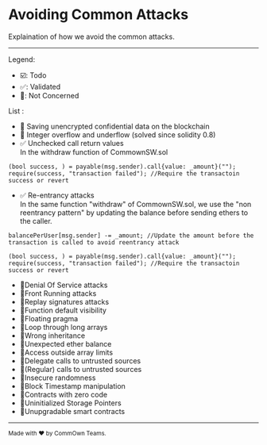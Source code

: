 # Avoiding Common Attacks

Explaination of how we avoid the common attacks.

---

Legend:
-   :ballot_box_with_check:: Todo
-   :white_check_mark:: Validated
-   :white_square_button:: Not Concerned

List :
-   :white_square_button: Saving unencrypted confidential data on the blockchain 
-   :white_square_button: Integer overflow and underflow (solved since solidity 0.8)
-   :white_check_mark: Unchecked call return values  
In the withdraw function of CommownSW.sol
```
(bool success, ) = payable(msg.sender).call{value: _amount}("");
require(success, "transaction failed"); //Require the transactoin success or revert
```
-   :white_check_mark: Re-entrancy attacks  
In the same function "withdraw" of CommownSW.sol, we use the "non reentrancy pattern" by updating the balance before sending ethers to the caller.
```
balancePerUser[msg.sender] -= _amount; //Update the amount before the transaction is called to avoid reentrancy attack

(bool success, ) = payable(msg.sender).call{value: _amount}("");
require(success, "transaction failed"); //Require the transactoin success or revert
```
-   :white_square_button:Denial Of Service attacks
-   :white_square_button:Front Running attacks
-   :white_square_button:Replay signatures attacks
-   :white_square_button:Function default visibility
-   :white_square_button:Floating pragma
-   :white_square_button:Loop through long arrays
-   :white_square_button:Wrong inheritance
-   :white_square_button:Unexpected ether balance
-   :white_square_button:Access outside array limits
-   :white_square_button:Delegate calls to untrusted sources
-   :white_square_button:(Regular) calls to untrusted sources
-   :white_square_button:Insecure randomness
-   :white_square_button:Block Timestamp manipulation
-   :white_square_button:Contracts with zero code
-   :white_square_button:Uninitialized Storage Pointers
-   :white_square_button:Unupgradable smart contracts




---

<sup>Made with ♥ by CommOwn Teams.</sup>
